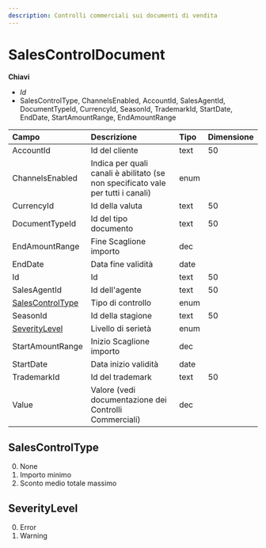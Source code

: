 ```yaml
---
description: Controlli commerciali sui documenti di vendita
---
```


# SalesControlDocument

**Chiavi**

* _Id_
* SalesControlType, ChannelsEnabled, AccountId, SalesAgentId, DocumentTypeId, CurrencyId, SeasonId, TrademarkId, StartDate, EndDate, StartAmountRange, EndAmountRange

| Campo | Descrizione | Tipo | Dimensione |
| :--- | :--- | :--- | :--- |
| AccountId | Id del cliente | text | 50 |
| ChannelsEnabled | Indica per quali canali è abilitato \(se non specificato vale per tutti i canali\) | enum |  |
| CurrencyId | Id della valuta | text | 50 |
| DocumentTypeId | Id del tipo documento | text | 50 |
| EndAmountRange | Fine Scaglione importo | dec |  |
| EndDate | Data fine validità | date |  |
| Id | Id | text | 50 |
| SalesAgentId | Id dell'agente | text | 50 |
| [SalesControlType](salescontroldocument.md#salescontroltype) | Tipo di controllo | enum |  |
| SeasonId | Id della stagione | text | 50 |
| [SeverityLevel](salescontroldocument.md#severitylevel) | Livello di serietà | enum |  |
| StartAmountRange | Inizio Scaglione importo | dec |  |
| StartDate | Data inizio validità | date |  |
| TrademarkId | Id del trademark | text | 50 |
| Value | Valore \(vedi documentazione dei Controlli Commerciali\) | dec |  |
## SalesControlType

0. None
1. Importo minimo
2. Sconto medio totale massimo
## SeverityLevel

0. Error
1. Warning

